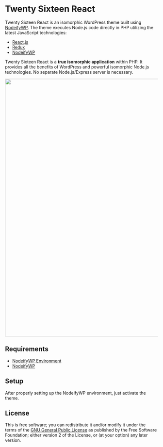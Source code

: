 # Twenty Sixteen React

Twenty Sixteen React is an isomorphic WordPress theme built using [NodeifyWP](https://github.com/10up/nodeifywp). The theme executes Node.js code directly in PHP utilizing the latest JavaScript technologies:

* [React.js](https://facebook.github.io/react/)
* [Redux](http://redux.js.org/docs/introduction/)
* [NodeifyWP](https://github.com/10up/nodeifywp/)


Twenty Sixteen React is a __true isomorphic application__ within PHP. It provides all the benefits of WordPress and powerful isomorphic Node.js technologies. No separate Node.js/Express server is necessary.

<p align="center">
<a href="http://10up.com/contact/"><img src="https://10updotcom-wpengine.s3.amazonaws.com/uploads/2016/10/10up-Github-Banner.png" width="850"></a>
</p>

## Requirements

* [NodeifyWP Environment](https://github.com/10up/nodeifywp-environmen)
* [NodeifyWP](https://github.com/10up/nodeifywp)

## Setup

After properly setting up the NodeifyWP environment, just activate the theme.

## License

This is free software; you can redistribute it and/or modify it under the terms of the [GNU General Public License](http://www.gnu.org/licenses/gpl-2.0.html) as published by the Free Software Foundation; either version 2 of the License, or (at your option) any later version.
